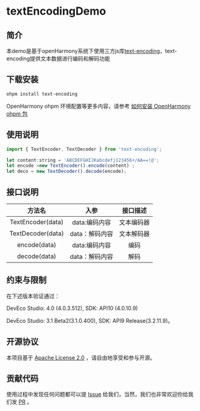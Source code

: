 # textEncodingDemo

## 简介
本demo是基于openHarmony系统下使用三方js库[text-encoding](https://github.com/inexorabletash/text-encoding)，text-encoding提供文本数据进行编码和解码功能

## 下载安装
```
ohpm install text-encoding
```
OpenHarmony ohpm 环境配置等更多内容，请参考 [如何安装 OpenHarmony ohpm 包](https://gitee.com/openharmony-tpc/docs/blob/master/OpenHarmony_har_usage.md)
## 使用说明

```javascript
import { TextEncoder, TextDecoder } from 'text-encoding';

let content:string = 'ABCDEFGHIJKabcdefj123456+/AA==!@';
let encode =new TextEncoder().encode(content) ;
let deco = new TextDecoder().decode(encode);
```

## 接口说明

|        方法名        |    入参     | 接口描述  |
|:-----------------:|:---------:|:-----:|
| TextEncoder(data) | data:编码内容 | 文本编码器 |
|   TextDecoder(data)   | data：解码内容 | 文本解码器 |
|   encode(data)    | data:编码内容 | 编码 |
|   decode(data)    | data：解码内容 |  解码   |

## 约束与限制
在下述版本验证通过：

DevEco Studio: 4.0 (4.0.3.512), SDK: API10 (4.0.10.9)

DevEco Studio: 3.1 Beta2(3.1.0.400), SDK: API9 Release(3.2.11.9)。

## 开源协议

本项目基于 [Apache License 2.0](https://gitee.com/openharmony-tpc/openharmony_tpc_samples/tree/master/textEncodingDemo/LICENSE) ，请自由地享受和参与开源。

## 贡献代码

使用过程中发现任何问题都可以提 [Issue](https://gitee.com/openharmony-tpc/openharmony_tpc_samples/issues) 给我们，当然，我们也非常欢迎你给我们发 [PR](https://gitee.com/openharmony-tpc/openharmony_tpc_samples/pulls) 。